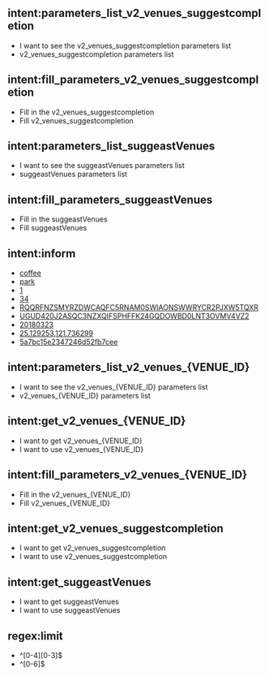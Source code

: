 ## intent:parameters_list_v2_venues_suggestcompletion
- I want to see the v2_venues_suggestcompletion parameters list
- v2_venues_suggestcompletion parameters list

## intent:fill_parameters_v2_venues_suggestcompletion
- Fill in the v2_venues_suggestcompletion
- Fill v2_venues_suggestcompletion

## intent:parameters_list_suggeastVenues
- I want to see the suggeastVenues parameters list
- suggeastVenues parameters list

## intent:fill_parameters_suggeastVenues
- Fill in the suggeastVenues
- Fill suggeastVenues

## intent:inform
- [coffee](query)
- [park](query)
- [1](limit)
- [34](limit)
- [RQQRFNZSMYRZDWCAQFC5RNAM0SWIAONSWWRYCR2PJXW5TQXR](client_id)
- [UGUD420J2ASQC3NZXQIFSPHFFK24GQDOWBD0LNT3OVMV4VZ2](client_secret)
- [20180323](v)
- [25.129253,121.736299](ll)
- [5a7bc15e2347246d52fb7cee](VENUE_ID)

## intent:parameters_list_v2_venues_{VENUE_ID}
- I want to see the v2_venues_{VENUE_ID} parameters list
- v2_venues_{VENUE_ID} parameters list

## intent:get_v2_venues_{VENUE_ID}
- I want to get v2_venues_{VENUE_ID}
- I want to use v2_venues_{VENUE_ID}

## intent:fill_parameters_v2_venues_{VENUE_ID}
- Fill in the v2_venues_{VENUE_ID}
- Fill v2_venues_{VENUE_ID}

## intent:get_v2_venues_suggestcompletion
- I want to get v2_venues_suggestcompletion
- I want to use v2_venues_suggestcompletion

## intent:get_suggeastVenues
- I want to get suggeastVenues
- I want to use suggeastVenues

## regex:limit
- ^[0-4][0-3]$
- ^[0-6]$

